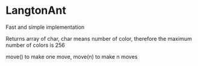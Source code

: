 # LangtonAnt
Fast and simple implementation

Returns array of char, char means number of color, therefore the maximum number of colors is 256

move() to make one move, move(n) to make n moves
